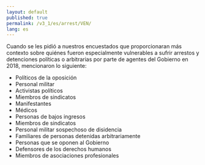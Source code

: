 ```yaml
---
layout: default
published: true
permalink: /v3_1/es/arrest/VEN/
lang: es
---
```


Cuando se les pidió a nuestros encuestados que proporcionaran más contexto sobre quiénes fueron especialmente vulnerables a sufrir arrestos y detenciones políticas o arbitrarias por parte de agentes del Gobierno en 2018, mencionaron lo siguiente:
-	Políticos de la oposición
-	Personal militar
-	Activistas políticos
-	Miembros de sindicatos
-	Manifestantes 
-	Médicos
-	Personas de bajos ingresos
-	Miembros de sindicatos
-	Personal militar sospechoso de disidencia
-	Familiares de personas detenidas arbitrariamente
-	Personas que se oponen al Gobierno
-	Defensores de los derechos humanos
-	Miembros de asociaciones profesionales

